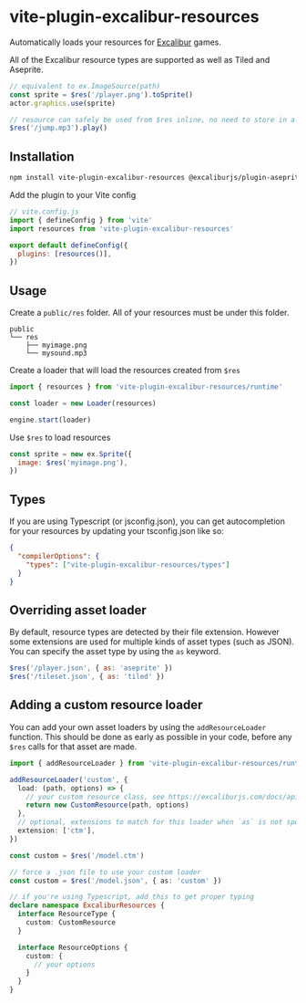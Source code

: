 # vite-plugin-excalibur-resources

Automatically loads your resources for [Excalibur](https://excaliburjs.com/) games.

All of the Excalibur resource types are supported as well as Tiled and Aseprite.

```js
// equivalent to ex.ImageSource(path)
const sprite = $res('/player.png').toSprite()
actor.graphics.use(sprite)

// resource can safely be used from $res inline, no need to store in a variable
$res('/jump.mp3').play()
```

## Installation

```bash
npm install vite-plugin-excalibur-resources @excaliburjs/plugin-aseprite @excaliburjs/plugin-tiled
```

Add the plugin to your Vite config

```js
// vite.config.js
import { defineConfig } from 'vite'
import resources from 'vite-plugin-excalibur-resources'

export default defineConfig({
  plugins: [resources()],
})
```

## Usage

Create a `public/res` folder. All of your resources must be under this folder.

```
public
└── res
    ├── myimage.png
    └── mysound.mp3
```

Create a loader that will load the resources created from `$res`

```js
import { resources } from 'vite-plugin-excalibur-resources/runtime'

const loader = new Loader(resources)

engine.start(loader)
```

Use `$res` to load resources

```js
const sprite = new ex.Sprite({
  image: $res('myimage.png'),
})
```

## Types

If you are using Typescript (or jsconfig.json), you can get autocompletion for your resources by updating your tsconfig.json like so:

```json
{
  "compilerOptions": {
    "types": ["vite-plugin-excalibur-resources/types"]
  }
}
```

## Overriding asset loader

By default, resource types are detected by their file extension. However some extensions are used for multiple kinds of asset types (such as JSON). You can specify the asset type by using the `as` keyword.

```js
$res('/player.json', { as: 'aseprite' })
$res('/tileset.json', { as: 'tiled' })
```

## Adding a custom resource loader

You can add your own asset loaders by using the `addResourceLoader` function. This should be done as early as possible in your code, before any `$res` calls for that asset are made.

```ts
import { addResourceLoader } from 'vite-plugin-excalibur-resources/runtime'

addResourceLoader('custom', {
  load: (path, options) => {
    // your custom resource class, see https://excaliburjs.com/docs/api/edge/classes/Resource.html
    return new CustomResource(path, options)
  },
  // optional, extensions to match for this loader when `as` is not specified
  extension: ['ctm'],
})

const custom = $res('/model.ctm')

// force a .json file to use your custom loader
const custom = $res('/model.json', { as: 'custom' })

// if you're using Typescript, add this to get proper typing
declare namespace ExcaliburResources {
  interface ResourceType {
    custom: CustomResource
  }

  interface ResourceOptions {
    custom: {
      // your options
    }
  }
}
```

